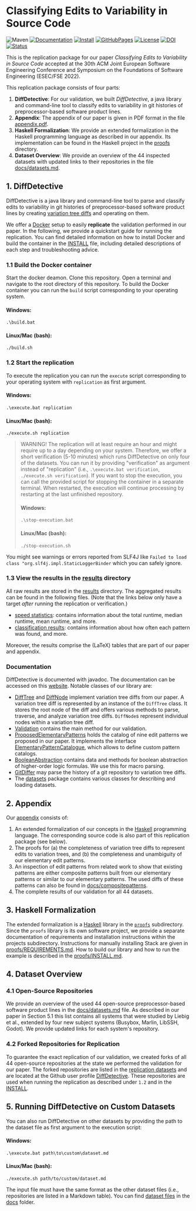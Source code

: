 # Classifying Edits to Variability in Source Code

![Maven](https://github.com/VariantSync/DiffDetective/actions/workflows/maven.yml/badge.svg)
[![Documentation](https://img.shields.io/badge/Documentation-Read-purple)][documentation]
[![Install](https://img.shields.io/badge/Install-Instructions-blue)](INSTALL.md)
[![GitHubPages](https://img.shields.io/badge/GitHub%20Pages-online-blue.svg?style=flat)][website]
[![License](https://img.shields.io/badge/License-GNU%20LGPLv3-blue)](LICENSE.LGPL3)
[![DOI](https://zenodo.org/badge/DOI/10.5281/zenodo.6818140.svg)](https://doi.org/10.5281/zenodo.6818140)
[![Status](https://img.shields.io/badge/ESEC%2FFSE'22-Badge%20Application-blue)](STATUS.md)

This is the replication package for our paper _Classifying Edits to Variability in Source Code_ accepted at the 30th ACM Joint European Software Engineering Conference and Symposium on the Foundations of Software Engineering (ESEC/FSE 2022).

This replication package consists of four parts:

1. **DiffDetective**: For our validation, we built _DiffDetective_, a java library and command-line tool to classify edits to variability in git histories of preprocessor-based software product lines.
2. **Appendix**: The appendix of our paper is given in PDF format in the file [appendix.pdf][appendix].
3. **Haskell Formalization**: We provide an extended formalization in the Haskell programming language as described in our appendix. Its implementation can be found in the Haskell project in the [proofs](proofs) directory.
4. **Dataset Overview**: We provide an overview of the 44 inspected datasets with updated links to their repositories in the file [docs/datasets.md][dataset].

## 1. DiffDetective
DiffDetective is a java library and command-line tool to parse and classify edits to variability in git histories of preprocessor-based software product lines by creating [variation tree diffs][difftree_class] and operating on them.

We offer a [Docker](https://www.docker.com/) setup to easily __replicate__ the validation performed in our paper. 
In the following, we provide a quickstart guide for running the replication.
You can find detailed information on how to install Docker and build the container in the [INSTALL](INSTALL.md) file, including detailed descriptions of each step and troubleshooting advice.

### 1.1 Build the Docker container
Start the docker deamon.
Clone this repository.
Open a terminal and navigate to the root directory of this repository.
To build the Docker container you can run the `build` script corresponding to your operating system.
#### Windows: 
`.\build.bat`
#### Linux/Mac (bash): 
`./build.sh`

### 1.2 Start the replication
To execute the replication you can run the `execute` script corresponding to your operating system with `replication` as first argument.

#### Windows:
`.\execute.bat replication`
#### Linux/Mac (bash):
`./execute.sh replication`

> WARNING!
> The replication will at least require an hour and might require up to a day depending on your system.
> Therefore, we offer a short verification (5-10 minutes) which runs DiffDetective on only four of the datasets.
> You can run it by providing "verification" as argument instead of "replication" (i.e., `.\execute.bat verification`,  `./execute.sh verification`).
> If you want to stop the execution, you can call the provided script for stopping the container in a separate terminal.
> When restarted, the execution will continue processing by restarting at the last unfinished repository.
> #### Windows:
> `.\stop-execution.bat`
> #### Linux/Mac (bash):
> `./stop-execution.sh`

You might see warnings or errors reported from SLF4J like `Failed to load class "org.slf4j.impl.StaticLoggerBinder` which you can safely ignore.

### 1.3 View the results in the [results][resultsdir] directory
All raw results are stored in the [results][resultsdir] directory.
The aggregated results can be found in the following files.
(Note that the links below only have a target _after_ running the replication or verification.)
- [speed statistics][resultsdir_speed_statistics]: contains information about the total runtime, median runtime, mean runtime, and more.
- [classification results][resultsdir_classification_results]: contains information about how often each pattern was found, and more.

Moreover, the results comprise the (LaTeX) tables that are part of our paper and appendix.

### Documentation

DiffDetective is documented with javadoc. The documentation can be accessed on this [website][documentation]. Notable classes of our library are:
- [DiffTree](https://variantsync.github.io/DiffDetective/docs/javadoc/org/variantsync/diffdetective/diff/difftree/DiffTree.html) and [DiffNode](https://variantsync.github.io/DiffDetective/docs/javadoc/org/variantsync/diffdetective/diff/difftree/DiffNode.html) implement variation tree diffs from our paper. A variation tree diff is represented by an instance of the `DiffTree` class. It stores the root node of the diff and offers various methods to parse, traverse, and analyze variation tree diffs. `DiffNode`s represent individual nodes within a variation tree diff.
- [Validation](https://variantsync.github.io/DiffDetective/docs/javadoc/org/variantsync/diffdetective/validation/Validation.html) contains the main method for our validation.
- [ProposedElementaryPatterns](https://variantsync.github.io/DiffDetective/docs/javadoc/org/variantsync/diffdetective/pattern/elementary/proposed/ProposedElementaryPatterns.html) holds the catalog of nine edit patterns we proposed in our paper. It implements the interface [ElementaryPatternCatalogue](https://variantsync.github.io/DiffDetective/docs/javadoc/org/variantsync/diffdetective/pattern/elementary/ElementaryPatternCatalogue.html), which allows to define custom pattern catalogs.
- [BooleanAbstraction](https://variantsync.github.io/DiffDetective/docs/javadoc/org/variantsync/diffdetective/feature/BooleanAbstraction.html) contains data and methods for boolean abstraction of higher-order logic formulas. We use this for macro parsing.
- [GitDiffer](https://variantsync.github.io/DiffDetective/docs/javadoc/org/variantsync/diffdetective/diff/GitDiffer.html) may parse the history of a git repository to variation tree diffs.
- The [datasets](https://variantsync.github.io/DiffDetective/docs/javadoc/org/variantsync/diffdetective/datasets/package-summary.html) package contains various classes for describing and loading datasets.

## 2. Appendix

Our [appendix][appendix] consists of:
1. An extended formalization of our concepts in the [Haskell][haskell] programming language. The corresponding source code is also part of this replication package (see below).
2. The proofs for (a) the completeness of variation tree diffs to represent edits to variation trees, and (b) the completeness and unambiguity of our elementary edit patterns.
3. An inspection of edit patterns from related work to show that existing patterns are either composite patterns built from our elementary patterns or similar to our elementary patterns. The used diffs of these patterns can also be found in [docs/compositepatterns](docs/compositepatterns).
4. The complete results of our validation for all 44 datasets.

## 3. Haskell Formalization
The extended formalization is a [Haskell][haskell] library in the [`proofs`](proofs) subdirectory.
Since the `proofs` library is its own software project, we provide a separate documentation of requirements and installation instructions within the projects subdirectory.
Instructions for manually installing Stack are given in [proofs/REQUIREMENTS.md](proofs/REQUIREMENTS.md).
How to build our library and how to run the example is described in the [proofs/INSTALL.md](proofs/INSTALL.md).


## 4. Dataset Overview
### 4.1 Open-Source Repositories
We provide an overview of the used 44 open-source preprocessor-based software product lines in the [docs/datasets.md][dataset] file.
As described in our paper in Section 5.1 this list contains all systems that were studied by Liebig et al., extended by four new subject systems (Busybox, Marlin, LibSSH, Godot).
We provide updated links for each system's repository.

### 4.2 Forked Repositories for Replication
To guarantee the exact replication of our validation, we created forks of all 44 open-source repositories at the state we performed the validation for our paper.
The forked repositories are listed in the [replication datasets](docs/replication/datasets.md) and are located at the Github user profile [DiffDetective](https://github.com/DiffDetective?tab=repositories).
These repositories are used when running the replication as described under `1.2` and in the [INSTALL](INSTALL.md).

## 5. Running DiffDetective on Custom Datasets
You can also run DiffDetective on other datasets by providing the path to the dataset file as first argument to the execution script:

#### Windows:
`.\execute.bat path\to\custom\dataset.md`
#### Linux/Mac (bash):
`./execute.sh path/to/custom/dataset.md`

The input file must have the same format as the other dataset files (i.e., repositories are listed in a Markdown table). You can find [dataset files](docs/datasets.md) in the [docs](docs) folder.

[difftree_class]: https://variantsync.github.io/DiffDetective/docs/javadoc/org/variantsync/diffdetective/diff/difftree/DiffTree.html
[haskell]: https://www.haskell.org/
[dataset]: docs/datasets.md
[appendix]: appendix.pdf

[documentation]: https://variantsync.github.io/DiffDetective/docs/javadoc/
[website]: https://variantsync.github.io/DiffDetective/

[resultsdir]: results
[resultsdir_classification_results]: results/validation/current/ultimateresult.metadata.txt
[resultsdir_speed_statistics]: results/validation/current/speedstatistics.txt
